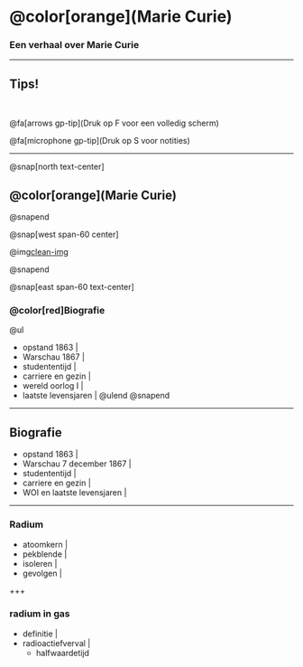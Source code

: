 # @color[orange](Marie Curie)

### Een verhaal over Marie Curie

---

## Tips!

<br>

@fa[arrows gp-tip](Druk op F voor een volledig scherm)

@fa[microphone gp-tip](Druk op S voor notities)

---
@snap[north text-center]

## @color[orange](Marie Curie)

@snapend

@snap[west span-60 center]

@img[clean-img](afbeeldingen/mc_001.jpeg)

@snapend

@snap[east span-60 text-center]

### @color[red]Biografie
@ul
- opstand 1863 |
- Warschau 1867 |
- studententijd |
- carriere en gezin |
- wereld oorlog I |
- laatste levensjaren |
@ulend
@snapend

---

## Biografie

- opstand 1863 |
- Warschau 7 december 1867 |
- studententijd |
- carriere en gezin |
- WOI en laatste levensjaren |

---

### Radium

- atoomkern |
- pekblende |
- isoleren |
- gevolgen |

+++

### radium in gas

- definitie |
- radioactiefverval |
  - halfwaardetijd



